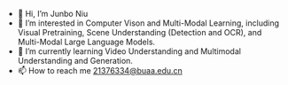 - 👋 Hi, I’m Junbo Niu
- 👀 I’m interested in Computer Vison and Multi-Modal Learning, including Visual Pretraining, Scene Understanding (Detection and OCR), and Multi-Modal Large Language Models.
- 🌱 I’m currently learning Video Understanding and Multimodal Understanding and Generation.
- 📫 How to reach me 21376334@buaa.edu.cn

<!---
Niujunbo2002/Niujunbo2002 is a ✨ special ✨ repository because its `README.md` (this file) appears on your GitHub profile.
You can click the Preview link to take a look at your changes.
--->
